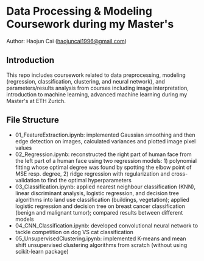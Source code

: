 # Data Processing & Modeling Coursework during my Master's

Author: Haojun Cai (haojuncai1996@gmail.com)

## Introduction
This repo includes coursework related to data preprocessing, modeling (regression, classification, clustering, and neural network), and parameters/results analysis from courses including image interpretation, introduction to machine learning, advanced machine learning during my Master's at ETH Zurich.

## File Structure
  - 01_FeatureExtraction.ipynb: implemented Gaussian smoothing and then edge detection on images, calculated variances and plotted image pixel values
  - 02_Regression.ipynb: reconstructed the right part of human face from the left part of a human face using two regression models: 1) polynomial fitting whose optimal degree was found by spotting the elbow point of MSE resp. degree, 2) ridge regression with regularization and cross-validation to find the optimal hyperparameters
  - 03_Classification.ipynb: applied nearest neighbour classification (KNN), linear discriminant analysis, logistic regression, and decision tree algorithms into land use classification (buildings, vegetation); applied logistic regression and decision tree on breast cancer classification (benign and malignant tumor); compared results between different models
  - 04_CNN_Classification.ipynb: developed convolutional neural network to tackle competition on dog VS cat classification
  - 05_UnsupervisedClustering.ipynb: implemented K-means and mean shift unsupervised clustering algorithms from scratch (without using scikit-learn package)
